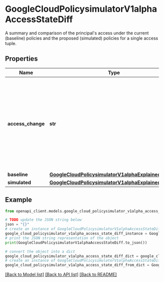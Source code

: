 # GoogleCloudPolicysimulatorV1alphaAccessStateDiff

A summary and comparison of the principal's access under the current (baseline) policies and the proposed (simulated) policies for a single access tuple.

## Properties

Name | Type | Description | Notes
------------ | ------------- | ------------- | -------------
**access_change** | **str** | How the principal&#39;s access, specified in the AccessState field, changed between the current (baseline) policies and proposed (simulated) policies. | [optional] 
**baseline** | [**GoogleCloudPolicysimulatorV1alphaExplainedAccess**](GoogleCloudPolicysimulatorV1alphaExplainedAccess.md) |  | [optional] 
**simulated** | [**GoogleCloudPolicysimulatorV1alphaExplainedAccess**](GoogleCloudPolicysimulatorV1alphaExplainedAccess.md) |  | [optional] 

## Example

```python
from openapi_client.models.google_cloud_policysimulator_v1alpha_access_state_diff import GoogleCloudPolicysimulatorV1alphaAccessStateDiff

# TODO update the JSON string below
json = "{}"
# create an instance of GoogleCloudPolicysimulatorV1alphaAccessStateDiff from a JSON string
google_cloud_policysimulator_v1alpha_access_state_diff_instance = GoogleCloudPolicysimulatorV1alphaAccessStateDiff.from_json(json)
# print the JSON string representation of the object
print(GoogleCloudPolicysimulatorV1alphaAccessStateDiff.to_json())

# convert the object into a dict
google_cloud_policysimulator_v1alpha_access_state_diff_dict = google_cloud_policysimulator_v1alpha_access_state_diff_instance.to_dict()
# create an instance of GoogleCloudPolicysimulatorV1alphaAccessStateDiff from a dict
google_cloud_policysimulator_v1alpha_access_state_diff_from_dict = GoogleCloudPolicysimulatorV1alphaAccessStateDiff.from_dict(google_cloud_policysimulator_v1alpha_access_state_diff_dict)
```
[[Back to Model list]](../README.md#documentation-for-models) [[Back to API list]](../README.md#documentation-for-api-endpoints) [[Back to README]](../README.md)


